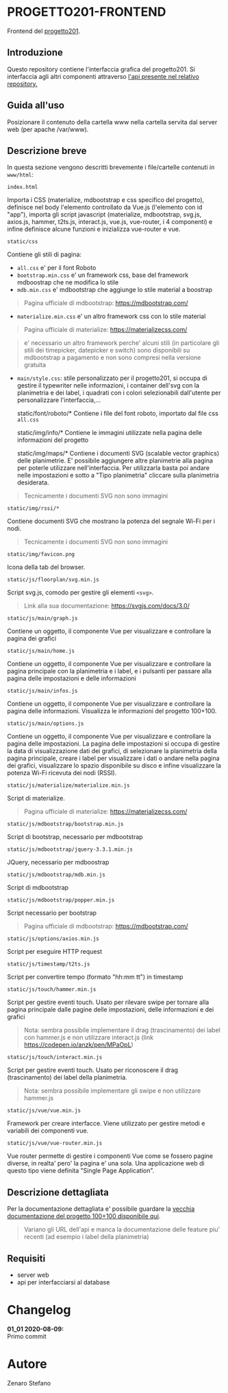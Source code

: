 # PROGETTO201-FRONTEND

Frontend del [progetto201](https://github.com/progetto201).

## Introduzione
Questo repository contiene l'interfaccia grafica del progetto201.
Si interfaccia agli altri componenti attraverso [l'api presente nel relativo repository.](https://github.com/progetto201/progetto201-api)

## Guida all'uso
Posizionare il contenuto della cartella www nella cartella servita dal server web (per apache /var/www).

## Descrizione breve
In questa sezione vengono descritti brevemente i file/cartelle contenuti in ```www/html```:

    index.html
Importa i CSS (materialize, mdbootstrap e css specifico del progetto), 
definisce nel body l'elemento controllato da Vue.js (l'elemento con id "app"),
importa gli script javascript (materialize, mdbootstrap, svg.js, axios.js, hammer, t2ts.js, interact.js, vue.js, vue-router, i 4 componenti) 
e infine definisce alcune funzioni e inizializza vue-router e vue.

    static/css
Contiene gli stili di pagina:
* ```all.css``` e' per il font Roboto
* ```bootstrap.min.css``` e' un framework css, base del framework mdboostrap che ne modifica lo stile
* ```mdb.min.css``` e' mdbootstrap che aggiunge lo stile material a boostrap
> Pagina ufficiale di mdbootstrap: https://mdbootstrap.com/
* ```materialize.min.css``` e' un altro framework css con lo stile material
> Pagina ufficiale di materialize: https://materializecss.com/

> e' necessario un altro framework perche' alcuni stili (in particolare gli stili dei timepicker, datepicker e switch)
> sono disponibili su mdbootstrap a pagamento e non sono compresi nella versione gratuita
*  ```main/style.css```: stile personalizzato per il progetto201, si occupa di gestire il typewriter nelle informazioni,
i container dell'svg con la planimetria e dei label, i quadrati con i colori selezionabili dall'utente per personalizzare
l'interfaccia,...

    static/font/roboto/*
Contiene i file del font roboto, importato dal file css ```all.css```

    static/img/info/*
Contiene le immagini utilizzate nella pagina delle informazioni del progetto

    static/img/maps/*
Contiene i documenti SVG (scalable vector graphics) delle planimetrie.
E' possibile aggiungere altre planimetrie alla pagina per poterle
utilizzare nell'interfaccia.
Per utilizzarla basta poi andare nelle impostazioni e sotto a "Tipo planimetria"
cliccare sulla planimetria desiderata.
> Tecnicamente i documenti SVG non sono immagini

    static/img/rssi/*
Contiene documenti SVG che mostrano la potenza del segnale Wi-Fi
per i nodi.
> Tecnicamente i documenti SVG non sono immagini

    static/img/favicon.png
Icona della tab del browser.

    static/js/floorplan/svg.min.js
Script svg.js, comodo per gestire gli elementi ```<svg>```.
> Link alla sua documentazione: https://svgjs.com/docs/3.0/

    static/js/main/graph.js
Contiene un oggetto, il componente Vue per visualizzare
e controllare la pagina dei grafici

    static/js/main/home.js
Contiene un oggetto, il componente Vue per visualizzare
e controllare la pagina principale con la planimetria
e i label, e i pulsanti per passare
alla pagina delle impostazioni e delle informazioni

    static/js/main/infos.js
Contiene un oggetto, il componente Vue per visualizzare
e controllare la pagina delle informazioni.
Visualizza le informazioni del progetto 100+100.

    static/js/main/options.js
Contiene un oggetto, il componente Vue per visualizzare
e controllare la pagina delle impostazioni.
La pagina delle impostazioni si occupa di gestire
la data di visualizzazione dati dei grafici,
di selezionare la planimetria della pagina principale,
creare i label per visualizzare i dati o andare nella
pagina dei grafici, visualizzare lo spazio disponibile su disco
e infine visualizzare la potenza Wi-Fi ricevuta dei nodi (RSSI).

    static/js/materialize/materialize.min.js
Script di materialize.
> Pagina ufficiale di materialize: https://materializecss.com/

    static/js/mdbootstrap/bootstrap.min.js
Script di bootstrap, necessario per mdbootstrap

    static/js/mdbootstrap/jquery-3.3.1.min.js
JQuery, necessario per mdboostrap

    static/js/mdbootstrap/mdb.min.js
Script di mdbootstrap

    static/js/mdbootstrap/popper.min.js
Script necessario per bootstrap
> Pagina ufficiale di mdbootstrap: https://mdbootstrap.com/

    static/js/options/axios.min.js
Script per eseguire HTTP request

    static/js/timestamp/t2ts.js
Script per convertire tempo (formato "hh:mm tt") in timestamp

    static/js/touch/hammer.min.js
Script per gestire eventi touch. Usato per rilevare swipe per tornare alla pagina
principale dalle pagine delle impostazioni, delle informazioni e dei grafici
> Nota: sembra possibile implementare il drag (trascinamento) dei
label con hammer.js e non utilizzare interact.js (link https://codepen.io/anzk/pen/MPaOpL)

    static/js/touch/interact.min.js
Script per gestire eventi touch. Usato per riconoscere il drag (trascinamento)
dei label della planimetria.
> Nota: sembra possibile implementare gli swipe e non utilizzare hammer.js

    static/js/vue/vue.min.js
Framework per creare interfacce.
Viene utilizzato per gestire metodi e variabili dei componenti vue.

    static/js/vue/vue-router.min.js
Vue router permette di gestire i componenti Vue come se fossero
pagine diverse, in realta' pero' la pagina e' una sola.
Una applicazione web di questo tipo viene definita "Single Page Application".

## Descrizione dettagliata
Per la documentazione dettagliata e' possibile guardare
la [vecchia documentazione del progetto 100+100 disponibile qui](https://github.com/mario33881/progetto_100/wiki/Webserver_descrizione_navigazione).
> Variano gli URL dell'api e manca la documentazione delle feature piu' recenti
> (ad esempio i label della planimetria)

## Requisiti
* server web
* api per interfacciarsi al database

# Changelog
**01_01 2020-08-09:** <br>
Primo commit

# Autore
Zenaro Stefano